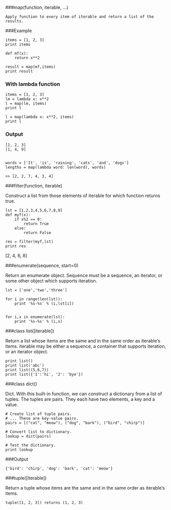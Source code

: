  
###map(function, iterable, ...)

    Apply function to every item of iterable and return a list of the results.


###Example

    items = [1, 2, 3]
    print items

    def mf(x):
        return x**2

    result = map(mf,items)
    print result


### With lambda function

    items = [1, 2, 3]
    lm = lambda x: x**2
    l = map(lm, items)
    print l

    l = map(lambda x: x**2, items)
    print l


### Output

    [1, 2, 3]
    [1, 4, 9]


    words = ['It', 'is', 'raining', 'cats', 'and', 'dogs'] 
    lengths = map(lambda word: len(word), words)

    >> [2, 2, 7, 4, 3, 4]



###filter(function, iterable)

Construct a list from those elements of iterable for which function returns true. 


    lst = [1,2,3,4,5,6,7,8,9]
    def myf(x):
        if x%2 == 0:
            return True
        else:
            return False

    res = filter(myf,lst)
    print res

[2, 4, 6, 8]



###enumerate(sequence, start=0)

 Return an enumerate object. Sequence must be a sequence, an iterator, or some other object which supports iteration.


    lst = ['one','two','three']

    for i in range(len(lst)):
        print '%s-%s' % (i,lst[i])


    for i,x in enumerate(lst):
        print '%s-%s' % (i,x)

###class list([iterable])

Return a list whose items are the same and in the same order as iterable‘s items. iterable may be either a sequence, a container that supports iteration, or an iterator object.



    print list()
    print list('abc')
    print list((5,6,7))
    print list({'1':'hi', '2': 'bye'})

###class dict()

Dict. With this built-in function, we can construct a dictionary from a list of tuples. The tuples are pairs. They each have two elements, a key and a value.

    # Create list of tuple pairs.
    # ... These are key-value pairs.
    pairs = [("cat", "meow"), ("dog", "bark"), ("bird", "chirp")]

    # Convert list to dictionary.
    lookup = dict(pairs)

    # Test the dictionary.
    print lookup


###Output

    {'bird': 'chirp', 'dog': 'bark', 'cat': 'meow'}



###tuple([iterable])

Return a tuple whose items are the same and in the same order as iterable‘s items.

    tuple([1, 2, 3]) returns (1, 2, 3)

   



